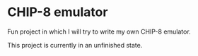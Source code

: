 # CHIP-8 emulator 

Fun project in which I will try to write my own CHIP-8 emulator.

This project is currently in an unfinished state.
